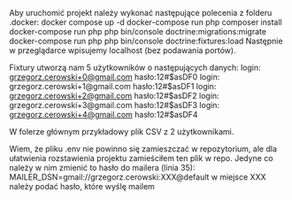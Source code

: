 Aby uruchomić projekt należy wykonać następujące polecenia z folderu .docker:
docker compose up -d
docker-compose run php composer install
docker-compose run php php bin/console doctrine:migrations:migrate
docker-compose run php php bin/console doctrine:fixtures:load
Następnie w przeglądarce wpisujemy localhost (bez podawania portów).

Fixtury utworzą nam 5 użytkowników o następujących danych:
login: grzegorz.cerowski+0@gmail.com hasło:12#$asDF0
login: grzegorz.cerowski+1@gmail.com hasło:12#$asDF1
login: grzegorz.cerowski+2@gmail.com hasło:12#$asDF2
login: grzegorz.cerowski+3@gmail.com hasło:12#$asDF3
login: grzegorz.cerowski+4@gmail.com hasło:12#$asDF4

W folerze głównym przykładowy plik CSV z 2 użytkownikami.

Wiem, że pliku .env nie powinno się zamieszczać w repozytorium, ale dla ułatwienia rozstawienia projektu zamieściłem ten plik w repo.
Jedyne co należy w nim zmienić to hasło do mailera (linia 35):
MAILER_DSN=gmail://grzegorz.cerowski:XXX@default
w miejsce XXX należy podać hasło, które wyślę mailem